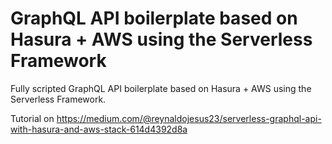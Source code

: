 # GraphQL API boilerplate based on Hasura + AWS using the Serverless Framework

Fully scripted GraphQL API boilerplate based on Hasura + AWS using the Serverless Framework.

Tutorial on https://medium.com/@reynaldojesus23/serverless-graphql-api-with-hasura-and-aws-stack-614d4392d8a
